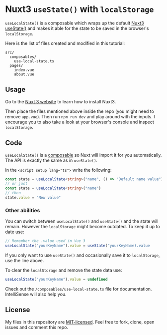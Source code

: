 # Nuxt3 `useState()` with `localStorage`

`useLocalState()` is a composable which wraps up the default [Nuxt3](https://v3.nuxtjs.org/)
[useState()](https://v3.nuxtjs.org/docs/usage/state) and makes it able for the state to be
saved in the browser's `localStorage`.

Here is the list of files created and modified in this tutorial:
```
src/
  composables/
    use-local-state.ts
  pages/
    index.vue
    about.vue
```

## Usage

Go to the [Nuxt 3 website](https://v3.nuxtjs.org/getting-started/installation) to learn how to install Nuxt3.

Then place the files mentioned above inside the repo (you might need to remove `app.vue`).
Then run `npm run dev` and play around with the inputs. I encourage you to also take a look
at your browser's console and inspect `localStorage`.

## Code

`useLocalState()` is a [composable](https://v3.nuxtjs.org/docs/directory-structure/composables) so Nuxt will import it for you automatically. The API is exactly the same as in `useState()`.

In the `<script setup lang="ts">` write the following:

```ts
const state = useLocalState<string>("name", () => "Default name value")
// or just
const state = useLocalState<string>("name")
// then
state.value = "New value"
```

### Other abilities

You can switch between `useLocalState()` and `useState()` and the state will remain. However the `localStorage` might become outdated. To keep it up to date use:
```ts
// Remember the .value used in Vue 3
useLocalState("yourKeyName").value = useState("yourKeyName).value
```

If you only want to use `useState()` and occasionally save it to `localStorage`, use the line above.

To clear the `localStorage` and remove the state data use:

```ts
useLocalState("yourKeyName").value = undefined
```

Check out the `/composables/use-local-state.ts` file for documentation. IntelliSense will also help you.

## License

My files in this repository are [MIT-licensed](https://mit-license.org/). Feel free to fork, clone, open issues and comment this repo.